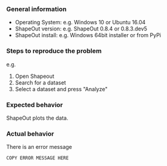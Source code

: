 ### General information
- Operating System: e.g. Windows 10 or Ubuntu 16.04
- ShapeOut version: e.g. ShapeOut 0.8.4 or 0.8.3.dev5
- ShapeOut install: e.g. Windows 64bit installer or from PyPi

### Steps to reproduce the problem
e.g.
1. Open Shapeout
2. Search for a dataset
3. Select a dataset and press "Analyze"


### Expected behavior
ShapeOut plots the data.


### Actual behavior
There is an error message

```
COPY ERROR MESSAGE HERE
```
